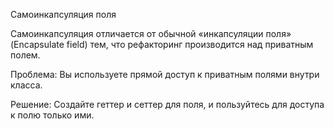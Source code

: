 Самоинкапсуляция поля

Самоинкапсуляция отличается от обычной «инкапсуляции поля» (Encapsulate field) тем, что рефакторинг производится над приватным полем.

Проблема: Вы используете прямой доступ к приватным полями внутри класса.

Решение: Создайте геттер и сеттер для поля, и пользуйтесь для доступа к полю только ими.
